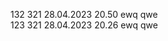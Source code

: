 132
    321
        28.04.2023
        20.50
    ewq
qwe        
123
    321
        28.04.2023
        20.26
    ewq
qwe
